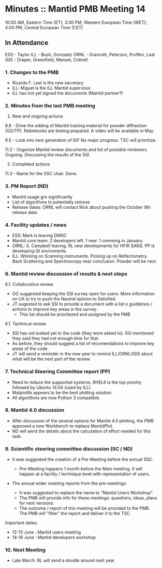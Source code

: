 # Minutes :: Mantid PMB Meeting 14

10:00 AM, Eastern Time (ET); 
3:00 PM, Western European Time (WET);
4:00 PM, Central European Time (CET)

## In Attendance

ESS - Taylor
ILL - Bush, Gonzalez 
ORNL - Granroth, Peterson, Proffen, Leal
ISIS - Draper, Greenfield, Manuel, Cottrell

### 1. Changes to the PMB

- Ricardo F. Leal is the new secretary 
- ILL: Miguel is the ILL Mantid supervisor.
- ILL has not yet signed the documents (Mantid partner?)

### 2. Minutes from the last PMB meeting

1. New and ongoing actions

  8.8 - Drive the adding of Mantid training material for powder diffraction (GG/TP). 
    Nobebooks are beeing prepared. A video will be available in May.

  9.5 - Look into next generation of IDF
    No major progress. TSC will prioritize.

  11.2 - Organize Mantid review documents and list of possible reviewers. Ongoing. Discussing the results of the SSI.

2. Completed actions

  11.3 - Name for the SSC chair. Done.

### 3. PM Report (ND)

- Mantid usage gre significantly
- List of algorithms to potentially remove
- Release dates: ORNL will contact Nick about pushing the October 9th release date.

### 4. Facility updates / news

- ESS: Mark is leaving DMSC
- Mantid core team: 2 developers left. 1 new. 1 comming in January.
- ORNL: S. Campbell leaving. RL new developments for HFIR SANS. PP is developing Qt enviroments.
- ILL: Working on Scanning instruments. Picking up on Reflectometry. Back Scattering and Spectroscopy near conclusion. Powder will be next.

### 6. Mantid review discussion of results & next steps

6.1. Collaborative review 

- GG suggested keeping the SSI survey open for users. More information on UX to try to push the Neutral opinion to Satisfied.
- JT sugested to ask SSI to provide a document with a list o guidelines / actions to improve key areas in the survey.
  - This list should be prioritezed and assigned by the PMB
  
6.1. Technical review 

- SSI has not looked yet to the code (they were asked to). GG mentioned they said they had not enough time for that.
- As before, they should suggest a list of recomendations to improve key areas of the code.
- JT will send a reminder in the new year to remind ILL/ORNL/ISIS about what will be the next part of the review.

### 7. Technical Steering Committee report (PP)

- Need to reduce the supported systems. RHEL6 is the top priority followed by Ubuntu 14.04 (used by ILL).
- Matplotlib appears to be the best plotting solution.
- All algorithms are now Python 3 compatible.

### 8. Mantid 4.0 discussion

- After discussion of the several options for Mantid 4.0 plotting, the PMB approved a new Workbench to replace MantidPlot.
- ND will send the details about the calculation of effort needed for this task.

### 9. Scientific steering committee discussion (SC / ND)

- It was suggested the creation of a Pre-Meeting before the annual SSC.
  - Pre-Meeting happens 1 month before the Main meeting. It will happen at a facility / technique level with representation of users.

- The annual wider meeting reports from the pre-meetings.
  - It was suggested to replace the name to "Mantid Users Workshop".
  - The PMB will provide info for these meetings: questions, ideas, plans for next versions.
  - The outcome / report of this meeting will be provided to the PMB. The PMB will "filter" the report and deliver it to the TSC.

Important dates:
- 12-13 June : Mantid users meeting
- 14-16 June : Mantid developers workshop

### 10. Next Meeting

- Late March. RL will send a doodle around next year.


